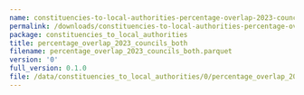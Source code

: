```yaml
---
name: constituencies-to-local-authorities-percentage-overlap-2023-councils-both-parquet
permalink: /downloads/constituencies-to-local-authorities-percentage-overlap-2023-councils-both-parquet/0
package: constituencies_to_local_authorities
title: percentage_overlap_2023_councils_both
filename: percentage_overlap_2023_councils_both.parquet
version: '0'
full_version: 0.1.0
file: /data/constituencies_to_local_authorities/0/percentage_overlap_2023_councils_both.parquet
---
```

